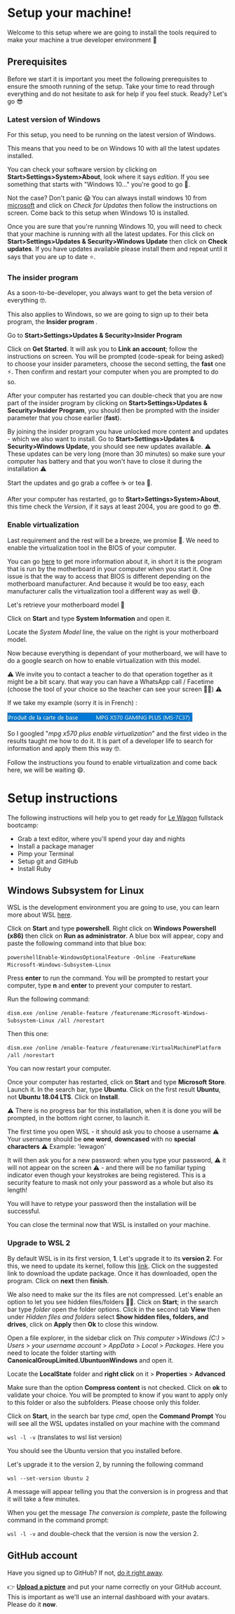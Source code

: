 # Setup your machine!

Welcome to this setup where we are going to install the tools required to make your machine a true developer environment :muscle:



## Prerequisites

Before we start it is important you meet the following prerequisites to ensure the smooth running of the setup.
Take your time to read through everything and do not hesitate to ask for help if you feel stuck.
Ready? Let's go :sunglasses:



### Latest version of Windows

For this setup, you need to be running on the latest version of Windows.

This means that you need to be on Windows 10 with all the latest updates installed.

You can check your software version by clicking on **Start>Settings>System>About**, look where it says *edition*. If you see something that starts with "Windows 10..." you're good to go :muscle:.

Not the case? Don't panic :scream: You can always install windows 10 from [microsoft]( https://www.microsoft.com/en-gb/windows/get-windows-10) and click on *Check for Updates* then follow the instructions on screen. Come back to this setup when Windows 10 is installed.

Once you are sure that you're running Windows 10, you will need to check that your machine is running with all the latest updates. For this click on **Start>Settings>Updates & Security>Windows Update** then click on **Check updates**. If you have updates available please install them and repeat until it says that you are up to date :star:.



### The insider program

As a soon-to-be-developer, you always want to get the beta version of everything :nerd_face:.

This also applies to Windows, so we are going to sign up to their beta program, the **Insider program** .

Go to **Start>Settings>Updates & Security>Insider Program**

Click on **Get Started**. It will ask you to **Link an account**; follow the instructions on screen. You will be prompted (code-speak for being asked) to choose your insider parameters, choose the second setting, the **fast** one :zap:. Then confirm and restart your computer when you are prompted to do so.

After your computer has restarted you can double-check that you are now part of the insider program by clicking on **Start>Settings>Updates & Security>Insider Program**, you should then be prompted with the insider parameter that you chose earlier (**fast**).

By joining the insider program you have unlocked more content and updates - which we also want to install. Go to **Start>Settings>Updates & Security>Windows Update**, you should see new updates available.
:warning: These updates can be very long (more than 30 minutes) so make sure your computer has battery and that you won't have to close it during the installation :warning:

Start the updates and go grab a coffee :coffee: or tea :tea:.

After your computer has restarted, go to **Start>Settings>System>About**, this time check the *Version*, if it says at least 2004, you are good to go :sunglasses:.  

### Enable virtualization

Last requirement and the rest will be a breeze, we promise :crossed_fingers:. We need to enable the virtualization tool in the BIOS of your computer. 

You can go [here](https://en.wikipedia.org/wiki/BIOS) to get more information about it, in short it is the program that is run by the motherboard in your computer when you start it. One issue is that the way to access that BIOS is different depending on the motherboard manufacturer. And because it would be too easy, each manufacturer calls the virtualization tool a different way as well :sweat_smile:.


Let's retrieve your motherboard model :muscle:

Click on **Start** and type **System Information** and open it.

Locate the *System Model* line, the value on the right is your motherboard model.

Now because everything is dependant of your motherboard, we will have to do a google search on how to enable virtualization with this model. 

:warning: We invite you to contact a teacher to do that operation together as it might be a bit scary. that way you can have a WhatsApp call / Facetime (choose the tool of your choice so the teacher can see your screen :man_mechanic:​) :warning:

If we take my example (sorry it is in French) :

![motherboard.png](images/wsl2_motherboard.jpg)

So I googled "*mpg x570 plus enable virtualization*" and the first video in the results taught me how to do it. It is part of a developer life to search for information and apply them this way :nerd_face:.

Follow the instructions you found to enable virtualization and come back here, we will be waiting :smile:.  


# Setup instructions

The following instructions will help you to get ready for [Le Wagon](http://www.lewagon.org) fullstack bootcamp:

- Grab a text editor, where you'll spend your day and nights
- Install a package manager
- Pimp your Terminal
- Setup git and GitHub
- Install Ruby


## Windows Subsystem for Linux

WSL is the development environment you are going to use, you can learn more about WSL [here](https://docs.microsoft.com/en-us/windows/wsl/faq).

Click on **Start** and type **powershell**. Right click on **Windows Powershell (x86)** then click on **Run as administrator**. A blue box will appear, copy and paste the following command into that blue box:

```powershellEnable-WindowsOptionalFeature -Online -FeatureName Microsoft-Windows-Subsystem-Linux```



Press **enter** to run the command. You will be prompted to restart your computer, type **n** and **enter** to prevent your computer to restart.

Run the following command:

```dism.exe /online /enable-feature /featurename:Microsoft-Windows-Subsystem-Linux /all /norestart ```

Then this one:

```dism.exe /online /enable-feature /featurename:VirtualMachinePlatform /all /norestart```

You can now restart your computer.

Once your computer has restarted, click on **Start** and type **Microsoft Store**. Launch it. In the search bar, type **Ubuntu**. Click on the first result **Ubuntu**, not **Ubuntu 18.04 LTS**. Click on **Install**.

:warning: There is no progress bar for this installation, when it is done you will be prompted, in the bottom right corner, to launch it.

The first time you open WSL - it should ask you to choose a username :warning: Your username should be **one word**, **downcased** with no **special characters** :warning:
Example: 'lewagon'

It will then ask you for a new password: when you type your password, :warning: it will not appear on the screen :warning: - and there will be no familiar typing indicator even though your keystrokes are being registered.  This is a security feature to mask not only your password as a whole but also its length!

You will have to retype your password then the installation will be successful.

You can close the terminal now that WSL is installed on your machine.



### Upgrade to WSL 2

By default WSL is in its first version, **1**.
Let's upgrade it to its **version 2**.
For this, we need to update its kernel, follow this [link](https://aka.ms/wsl2kernel). Click on the suggested link to download the update package. Once it has downloaded, open the program. Click on **next** then **finish**.

We also need to make sur the its files are not compressed. Let's enable an option to let you see hidden files/folders :female_detective:. Click on **Start**; in the search bar type *folder* open the folder options. Click in the second tab **View** then under *Hidden files and folders* select **Show hidden files, folders, and drives**, click on **Apply** then **Ok** to close this window.

Open a file explorer, in the sidebar click on *This computer* >*Windows (C:)* > *Users* > *your username account* > *AppData* > *Local* > *Packages*. Here you need to locate the folder starting with **CanonicalGroupLimited.UbuntuonWindows** and open it.

Locate the **LocalState** folder and **right click** on it > **Properties** > **Advanced**

Make sure than the option **Compress content** is not checked. Click on **ok** to validate your choice. You will be prompted to know if you want to apply only to this folder or also the subfolders. Please choose only this folder. 

Click on **Start**, in the search bar type *cmd*, open the **Command Prompt**
You will see all the WSL updates installed on your machine with the command

```wsl -l -v```
(translates to wsl list version)

You should see the Ubuntu version that you installed before.

Let's upgrade it to the version 2, by running the following command

```wsl --set-version Ubuntu 2```

A message will appear telling you that the conversion is in progress and that it will take a few minutes.

When you get the message *The conversion is complete*, paste the following command in the command prompt:

```wsl -l -v``` and double-check that the version is now the version 2.

## GitHub account

Have you signed up to GitHub? If not, [do it right away](https://github.com/join).

:point_right: **[Upload a picture](https://github.com/settings/profile)** and put your name correctly on your GitHub account. This is important as we'll use an internal dashboard with your avatars. Please do it **now**.


